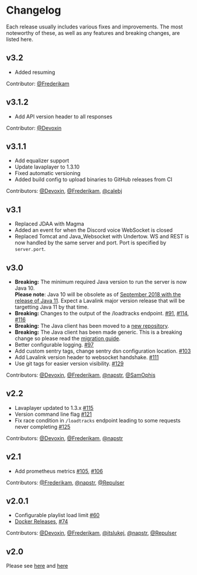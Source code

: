 # Changelog

Each release usually includes various fixes and improvements.
The most noteworthy of these, as well as any features and breaking changes, are listed here.

## v3.2
* Added resuming

Contributor:
[@Frederikam](https://github.com/Frederikam/)

## v3.1.2
* Add API version header to all responses

Contributor:
[@Devoxin](https://github.com/Devoxin)

## v3.1.1
* Add equalizer support
* Update lavaplayer to 1.3.10
* Fixed automatic versioning
* Added build config to upload binaries to GitHub releases from CI

Contributors:
[@Devoxin](https://github.com/Devoxin),
[@Frederikam](https://github.com/Frederikam/),
[@calebj](https://github.com/calebj)

## v3.1
* Replaced JDAA with Magma
* Added an event for when the Discord voice WebSocket is closed
* Replaced Tomcat and Java_Websocket with Undertow. WS and REST is now handled by the same 
server and port. Port is specified by `server.port`.

## v3.0
* **Breaking:** The minimum required Java version to run the server is now Java 10.   
**Please note**: Java 10 will be obsolete
as of [September 2018 with the release of Java 11](http://www.java-countdown.xyz/). Expect a Lavalink major version release that will be targetting
Java 11 by that time.
* **Breaking:** Changes to the output of the /loadtracks endpoint. [\#91](https://github.com/Frederikam/Lavalink/pull/91), [\#114](https://github.com/Frederikam/Lavalink/pull/114), [\#116](https://github.com/Frederikam/Lavalink/pull/116)
* **Breaking:** The Java client has been moved to a [new repository](https://github.com/FredBoat/Lavalink-Client).
* **Breaking:** The Java client has been made generic. This is a breaking change so please read the [migration guide](https://github.com/FredBoat/Lavalink-Client#migrating-from-v2-to-v3).
* Better configurable logging. [\#97](https://github.com/Frederikam/Lavalink/pull/97)
* Add custom sentry tags, change sentry dsn configuration location. [\#103](https://github.com/Frederikam/Lavalink/pull/103)
* Add Lavalink version header to websocket handshake. [\#111](https://github.com/Frederikam/Lavalink/pull/111)
* Use git tags for easier version visibility. [\#129](https://github.com/Frederikam/Lavalink/pull/129)

Contributors:
[@Devoxin](https://github.com/Devoxin),
[@Frederikam](https://github.com/Frederikam/),
[@napstr](https://github.com/napstr),
[@SamOphis](https://github.com/SamOphis)

## v2.2
* Lavaplayer updated to 1.3.x [\#115](https://github.com/Frederikam/Lavalink/pull/115)
* Version command line flag [\#121](https://github.com/Frederikam/Lavalink/pull/121)
* Fix race condition in `/loadtracks` endpoint leading to some requests never completing [\#125](https://github.com/Frederikam/Lavalink/pull/125)

Contributors:
[@Devoxin](https://github.com/Devoxin),
[@Frederikam](https://github.com/Frederikam/),
[@napstr](https://github.com/napstr)

## v2.1
* Add prometheus metrics [\#105](https://github.com/Frederikam/Lavalink/pull/105), [\#106](https://github.com/Frederikam/Lavalink/pull/106)

Contributors:
[@Frederikam](https://github.com/Frederikam/),
[@napstr](https://github.com/napstr),
[@Repulser](https://github.com/Repulser/)

## v2.0.1
* Configurable playlist load limit [\#60](https://github.com/Frederikam/Lavalink/pull/60)
* [Docker Releases](https://hub.docker.com/r/fredboat/lavalink/), [\#74](https://github.com/Frederikam/Lavalink/pull/74)

Contributors:
[@Devoxin](https://github.com/Devoxin),
[@Frederikam](https://github.com/Frederikam/),
[@itslukej](https://github.com/itslukej/),
[@napstr](https://github.com/napstr),
[@Repulser](https://github.com/Repulser/)

## v2.0
Please see [here](https://github.com/Frederikam/Lavalink/commit/b8dd3c8a7e186755c1ab343d19a552baecf138e7)
and [here](https://github.com/Frederikam/Lavalink/commit/08a34c99a47a18ade7bd14e6c55ab92348caaa88)
